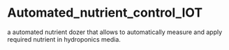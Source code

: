 # Automated_nutrient_control_IOT
a automated nutrient dozer that allows to automatically measure and apply required nutrient in hydroponics media. 
